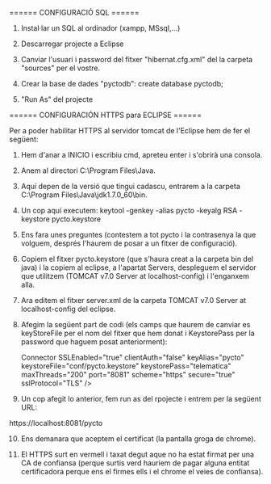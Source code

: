 ====== CONFIGURACIÓ SQL ======

1. Instal·lar un SQL al ordinador (xampp, MSsql,...)

2. Descarregar projecte a Eclipse

3. Canviar l'usuari i password del fitxer "hibernat.cfg.xml" del la carpeta "sources" per el vostre.

4. Crear la base de dades "pyctodb": create database pyctodb;

5. "Run As" del projecte


====== CONFIGURACIÓN HTTPS para ECLIPSE ======

Per a poder habilitar HTTPS al servidor tomcat de l'Eclipse hem de fer el següent:

1. Hem d'anar a INICIO i escribiu cmd, apreteu enter i s'obrirà una consola. 

2. Anem al directori C:\Program Files\Java.

3. Aquí depen de la versió que tingui cadascu, entrarem a la carpeta C:\Program Files\Java\jdk1.7.0_60\bin\.

4. Un cop aquí executem:
    keytool -genkey -alias pycto -keyalg RSA -keystore pycto.keystore

5. Ens fara unes preguntes (contestem a tot pycto i la contrasenya la que volguem, després l'haurem de posar a un fitxer de configuració).

6. Copiem el fitxer pycto.keystore (que s'haura creat a la carpeta bin del java) i la copiem al eclipse, a l'apartat Servers, despleguem el servidor que utilitzem (TOMCAT v7.0 Server at localhost-config) i l'enganxem alla.

7. Ara editem el fitxer server.xml de la carpeta TOMCAT v7.0 Server at localhost-config del eclipse.

8. Afegim la següent part de codi (els camps que haurem de canviar es keyStoreFile per el nom del fitxer que hem donat i KeystorePass per la password que haguem posat anteriorment):

    Connector
    SSLEnabled="true"
    clientAuth="false"
    keyAlias="pycto"
    keystoreFile="conf/pycto.keystore"
    keystorePass="telematica"
    maxThreads="200"
    port="8081"
    scheme="https"
    secure="true"
    sslProtocol="TLS"
    />

9. Un cop afegit lo anterior, fem run as del rpojecte i entrem per la següent URL:

https://localhost:8081/pycto

10. Ens demanara que aceptem el certificat (la pantalla groga de chrome).

11. El HTTPS surt en vermell i taxat degut aque no ha estat firmat per una CA de confiansa (perque surtis verd hauriem de pagar alguna entitat certificadora perque ens el firmes ells i el chrome el veies de confiansa). 




